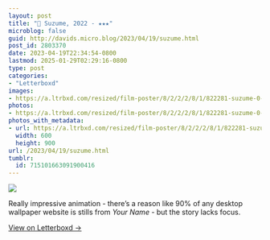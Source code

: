 ```yaml
---
layout: post
title: "🍿 Suzume, 2022 - ★★★"
microblog: false
guid: http://davids.micro.blog/2023/04/19/suzume.html
post_id: 2803370
date: 2023-04-19T22:34:54-0800
lastmod: 2025-01-29T02:29:16-0800
type: post
categories:
- "Letterboxd"
images:
- https://a.ltrbxd.com/resized/film-poster/8/2/2/2/8/1/822281-suzume-0-600-0-900-crop.jpg?v=fadaf47b7f
photos:
- https://a.ltrbxd.com/resized/film-poster/8/2/2/2/8/1/822281-suzume-0-600-0-900-crop.jpg?v=fadaf47b7f
photos_with_metadata:
- url: https://a.ltrbxd.com/resized/film-poster/8/2/2/2/8/1/822281-suzume-0-600-0-900-crop.jpg?v=fadaf47b7f
  width: 600
  height: 900
url: /2023/04/19/suzume.html
tumblr:
  id: 715101663091900416
---
```

 <p><img src="https://a.ltrbxd.com/resized/film-poster/8/2/2/2/8/1/822281-suzume-0-600-0-900-crop.jpg?v=fadaf47b7f"/></p> <p>Really impressive animation - there’s a reason like 90% of any desktop wallpaper website is stills from <i>Your Name</i> - but the story lacks focus.</p> 
<p><a href="https://letterboxd.com/theschlaepfer/film/suzume/">View on Letterboxd →</a></p>
